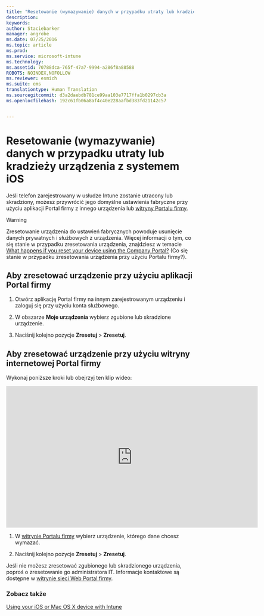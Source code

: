 ```yaml
---
title: "Resetowanie (wymazywanie) danych w przypadku utraty lub kradzieży urządzenia z systemem iOS| Microsoft Intune"
description: 
keywords: 
author: Staciebarker
manager: angrobe
ms.date: 07/25/2016
ms.topic: article
ms.prod: 
ms.service: microsoft-intune
ms.technology: 
ms.assetid: 70788dca-765f-47a7-9994-a286f8a88588
ROBOTS: NOINDEX,NOFOLLOW
ms.reviewer: esmich
ms.suite: ems
translationtype: Human Translation
ms.sourcegitcommit: d3a2daebdb781ce99aa103e7717ffa1b0297cb3a
ms.openlocfilehash: 192c61fb06a8af4c40e228aafbd383fd21142c57


---
```



# Resetowanie (wymazywanie) danych w przypadku utraty lub kradzieży urządzenia z systemem iOS

Jeśli telefon zarejestrowany w usłudze Intune zostanie utracony lub skradziony, możesz przywrócić jego domyślne ustawienia fabryczne przy użyciu aplikacji Portal firmy z innego urządzenia lub [witryny Portalu firmy](http://portal.manage.microsoft.com).

> [!WARNING]
> Zresetowanie urządzenia do ustawień fabrycznych powoduje usunięcie danych prywatnych i służbowych z urządzenia. Więcej informacji o tym, co się stanie w przypadku zresetowania urządzenia, znajdziesz w temacie [What happens if you reset your device using the Company Portal?](what-happens-if-you-reset-your-device-using-the-company-portal-ios.md) (Co się stanie w przypadku zresetowania urządzenia przy użyciu Portalu firmy?).

## Aby zresetować urządzenie przy użyciu aplikacji Portal firmy

1.  Otwórz aplikację Portal firmy na innym zarejestrowanym urządzeniu i zaloguj się przy użyciu konta służbowego.

2.  W obszarze **Moje urządzenia** wybierz zgubione lub skradzione urządzenie.

3.  Naciśnij kolejno pozycje **Zresetuj** &gt; **Zresetuj**.

## Aby zresetować urządzenie przy użyciu witryny internetowej Portal firmy

Wykonaj poniższe kroki lub obejrzyj ten klip wideo:

<iframe width="675" height="379" src="https://www.youtube.com/embed/3rrXe8XmtgU" frameborder="0" allowfullscreen></iframe>

1.  W [witrynie Portalu firmy](http://portal.manage.microsoft.com) wybierz urządzenie, którego dane chcesz wymazać.

2.  Naciśnij kolejno pozycje **Zresetuj** &gt; **Zresetuj**.

Jeśli nie możesz zresetować zgubionego lub skradzionego urządzenia, poproś o zresetowanie go administratora IT. Informacje kontaktowe są dostępne w [witrynie sieci Web Portal firmy](http://portal.manage.microsoft.com).

### Zobacz także
[Using your iOS or Mac OS X device with Intune](using-your-ios-or-mac-os-x-device-with-intune.md)



<!--HONumber=Aug16_HO4-->


